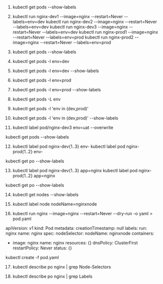 1) kubectl get pods --show-labels
   
2) kubectl run nginx-dev1 --image=nginx --restart=Never --labels=env=dev
kubectl run nginx-dev2 --image=nginx --restart=Never --labels=env=dev
kubectl run nginx-dev3 --image=nginx --restart=Never --labels=env=dev
kubectl run nginx-prod1 --image=nginx --restart=Never --labels=env=prod
kubectl run nginx-prod2 --image=nginx --restart=Never --labels=env=prod

3) kubectl get pods --show-labels

4) kubectl get pods -l env=dev 

5) kubectl get pods -l env=dev --show-labels

6) kubectl get pods -l env=prod

7) kubectl get pods -l env=prod --show-labels

8) kubectl get pods -L env

9) kubectl get pods -l 'env in (dev,prod)'

10) kubectl get pods -l 'env in (dev,prod)' --show-labels

11) kubectl label pod/nginx-dev3 env=uat --overwrite

kubectl get pods --show-labels

12) kubectl label pod nginx-dev{1..3} env-
kubectl label pod nginx-prod{1..2} env-

kubectl get po --show-labels

13) kubectl label pod nginx-dev{1..3} app=nginx
kubectl label pod nginx-prod{1..2} app=nginx

kubectl get po --show-labels

14) kubectl get nodes --show-labels

15) kubectl label node nodeName=nginxnode

16) kubectl run nginx --image=nginx --restart=Never --dry-run -o yaml &gt; pod.yaml



apiVersion: v1
kind: Pod
metadata:
  creationTimestamp: null
  labels:
    run: nginx
  name: nginx
spec:
  nodeSelector:
    nodeName: nginxnode
  containers:
  - image: nginx
    name: nginx
    resources: {}
  dnsPolicy: ClusterFirst
  restartPolicy: Never
status: {}

kubectl create -f pod.yaml


17) kubectl describe po nginx | grep Node-Selectors

18) kubectl describe po nginx | grep Labels
